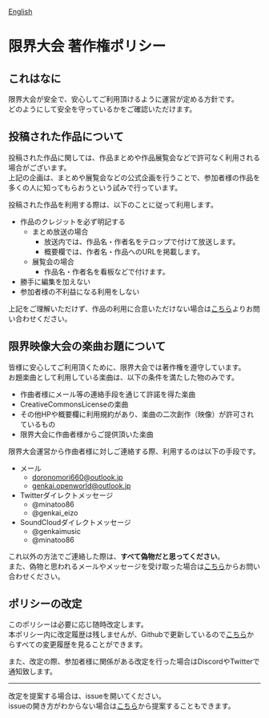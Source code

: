 [English](https://github.com/Chipsnet/projectgenkai-web/blob/master/doc/COPYRIGHT_POLICY_en.md)

# 限界大会 著作権ポリシー

## これはなに

限界大会が安全で、安心してご利用頂けるように運営が定める方針です。      
どのようにして安全を守っているかをご確認いただけます。

## 投稿された作品について

投稿された作品に関しては、作品まとめや作品展覧会などで許可なく利用される場合がございます。   
上記の企画は、まとめや展覧会などの公式企画を行うことで、参加者様の作品を多くの人に知ってもらおうという試みで行っています。

投稿された作品を利用する際は、以下のことに従って利用します。

- 作品のクレジットを必ず明記する
    - まとめ放送の場合
        - 放送内では、作品名・作者名をテロップで付けて放送します。
        - 概要欄では、作者名・作品へのURLを掲載します。
    - 展覧会の場合
        - 作品名・作者名を看板などで付けます。
- 勝手に編集を加えない
- 参加者様の不利益になる利用をしない

上記をご理解いただけず、作品の利用に合意いただけない場合は[こちら](https://forms.gle/72egNqvJMwGytmat5)よりお問い合わせください。


## 限界映像大会の楽曲お題について

皆様に安心してご利用頂くために、限界大会では著作権を遵守しています。      
お題楽曲として利用している楽曲は、以下の条件を満たした物のみです。

- 作曲者様にメール等の連絡手段を通じて許諾を得た楽曲
- CreativeCommonsLicenseの楽曲
- その他HPや概要欄に利用規約があり、楽曲の二次創作（映像）が許可されているもの
- 限界大会に作曲者様からご提供頂いた楽曲

限界大会運営から作曲者様に対しご連絡する際、利用するのは以下の手段です。

- メール
    - doronomori660@outlook.jp
    - genkai.openworld@outlook.jp
- Twitterダイレクトメッセージ
    - @minatoo86
    - @genkai_eizo
- SoundCloudダイレクトメッセージ
    - @genkaimusic
    - @minatoo86

これ以外の方法でご連絡した際は、**すべて偽物だと思ってください**。         
また、偽物と思われるメールやメッセージを受け取った場合は[こちら](https://forms.gle/72egNqvJMwGytmat5)からお問い合わせください。

## ポリシーの改定

このポリシーは必要に応じ随時改定します。    
本ポリシー内に改定履歴は残しませんが、Githubで更新しているので[こちら](https://github.com/Chipsnet/projectgenkai-web/commits/master/doc/COPYRIGHT_POLICY_ja.md)からすべての変更履歴を見ることができます。

また、改定の際、参加者様に関係がある改定を行った場合はDiscordやTwitterで通知致します。

----

改定を提案する場合は、issueを開いてください。   
issueの開き方がわからない場合は[こちら](https://forms.gle/oq32ftHWYsapNHgg7)から提案することもできます。
